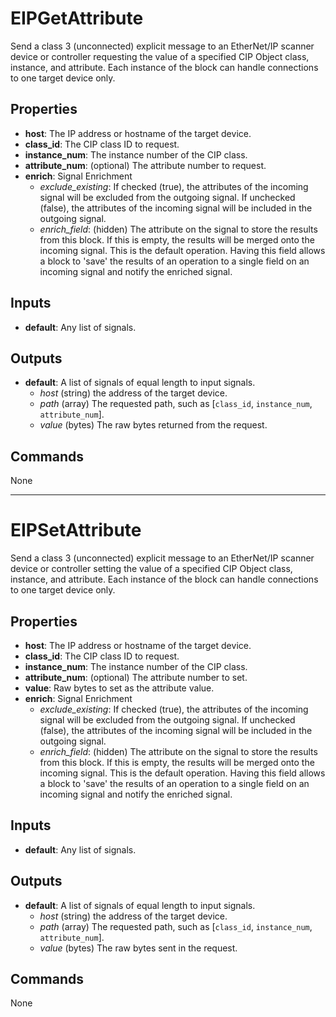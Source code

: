 EIPGetAttribute
============
Send a class 3 (unconnected) explicit message to an EtherNet/IP scanner device or controller requesting the value of a specified CIP Object class, instance, and attribute. Each instance of the block can handle connections to one target device only.

Properties
----------
- **host**: The IP address or hostname of the target device.
- **class_id**: The CIP class ID to request.
- **instance_num**: The instance number of the CIP class.
- **attribute_num**: (optional) The attribute number to request.
- **enrich**: Signal Enrichment
  - *exclude_existing*: If checked (true), the attributes of the incoming signal will be excluded from the outgoing signal. If unchecked (false), the attributes of the incoming signal will be included in the outgoing signal.
  - *enrich_field*: (hidden) The attribute on the signal to store the results from this block. If this is empty, the results will be merged onto the incoming signal. This is the default operation. Having this field allows a block to 'save' the results of an operation to a single field on an incoming signal and notify the enriched signal.

Inputs
------
- **default**: Any list of signals.

Outputs
-------
- **default**: A list of signals of equal length to input signals.
  - *host* (string) the address of the target device.
  - *path* (array) The requested path, such as [`class_id`, `instance_num`, `attribute_num`].
  - *value* (bytes) The raw bytes returned from the request.

Commands
--------
None

***


EIPSetAttribute
============
Send a class 3 (unconnected) explicit message to an EtherNet/IP scanner device or controller setting the value of a specified CIP Object class, instance, and attribute. Each instance of the block can handle connections to one target device only.

Properties
----------
- **host**: The IP address or hostname of the target device.
- **class_id**: The CIP class ID to request.
- **instance_num**: The instance number of the CIP class.
- **attribute_num**: (optional) The attribute number to set.
- **value**: Raw bytes to set as the attribute value.
- **enrich**: Signal Enrichment
  - *exclude_existing*: If checked (true), the attributes of the incoming signal will be excluded from the outgoing signal. If unchecked (false), the attributes of the incoming signal will be included in the outgoing signal.
  - *enrich_field*: (hidden) The attribute on the signal to store the results from this block. If this is empty, the results will be merged onto the incoming signal. This is the default operation. Having this field allows a block to 'save' the results of an operation to a single field on an incoming signal and notify the enriched signal.

Inputs
------
- **default**: Any list of signals.

Outputs
-------
- **default**: A list of signals of equal length to input signals.
  - *host* (string) the address of the target device.
  - *path* (array) The requested path, such as [`class_id`, `instance_num`, `attribute_num`].
  - *value* (bytes) The raw bytes sent in the request.

Commands
--------
None

